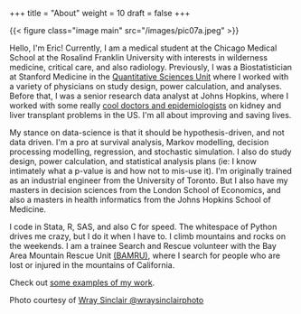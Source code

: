 +++
title = "About"
weight = 10
draft = false
+++

{{< figure class="image main" src="/images/pic07a.jpeg" >}}

Hello, I'm Eric! Currently, I am a medical student at the Chicago Medical School at the Rosalind Franklin University with interests in wilderness medicine, critical care, and also radiology. Previously, I was a Biostatistician at Stanford Medicine in the [Quantitative Sciences Unit](https://med.stanford.edu/qsu.html) where I worked with a variety of physicians on study design, power calculation, and analyses.  Before that, I was a senior research data analyst at Johns Hopkins, where I worked with some really [cool doctors and epidemiologists](https://transplantepi.org/) on kidney and liver transplant problems in the US.  I'm all about improving and saving lives.

My stance on data-science is that it should be hypothesis-driven, and not data driven. I'm a pro at survival analysis, Markov modelling, decision processing modelling, regression, and stochastic simulation. I also do study design, power calculation, and statistical analysis plans (ie: I know intimately what a p-value is and how not to mis-use it). I'm originally trained as an industrial engineer from the University of Toronto. But I also have my masters in decision sciences from the London School of Economics, and also a masters in health informatics from the Johns Hopkins School of Medicine.

I code in Stata, R, SAS, and also C for speed. The whitespace of Python drives me crazy, but I do it when I have to.  I climb mountains and rocks on the weekends. I am a trainee Search and Rescue volunteer with the Bay Area Mountain Rescue Unit [(BAMRU)](http://www.bamru.org), where I search for people who are lost or injured in the mountains of California.

Check out [some examples of my work](#work). 

Photo courtesy of [Wray Sinclair @wraysinclairphoto](http://www.wraysinclair.com)
